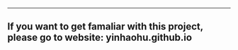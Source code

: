 -------------------------------------------------------------------
  If you want to get famaliar with this project, 
  please go to website: yinhaohu.github.io
-------------------------------------------------------------------
